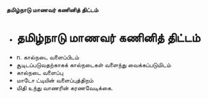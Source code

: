 **தமிழ்நாடு மாணவர் கணினித் திட்டம்**
- # தமிழ்நாடு மாணவர் கணினித் திட்டம்
- n. கால்நடை வளைப்பிடம்
- சூடிடப்படுவதற்காகக் கால்நடைகள் வளைந்து வைக்கப்படுமிடம்
- கால்நடை வளைப்பு
- மாடோ ட்டியின் வளைப்புத்திறம்
- மிதி உந்து வாணரின் கரணவேடிக்கை.

